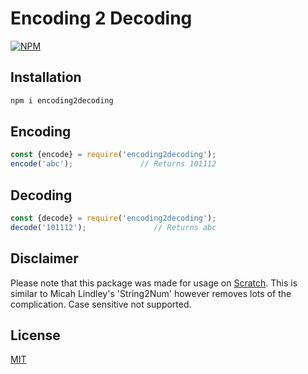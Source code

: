# Encoding 2 Decoding
[![NPM](https://nodei.co/npm/encoding2decoding.png)](https://nodei.co/npm/encoding2decoding/)

## Installation
```js
npm i encoding2decoding
```

## Encoding
```js
const {encode} = require('encoding2decoding');
encode('abc');               // Returns 101112
```

## Decoding
```js
const {decode} = require('encoding2decoding');
decode('101112');               // Returns abc
```
## Disclaimer
Please note that this package was made for usage on [Scratch](https://scratch.mit.edu). This is similar to Micah Lindley's 'String2Num' however removes lots of the complication. Case sensitive not supported.

## License
[MIT](https://choosealicense.com/licenses/mit/)
